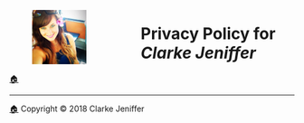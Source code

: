<figure><img src="images/favicon/favicon-96x96.png" style="display: inline; float: left; margin-right:96px"></figure>

# Privacy Policy for _Clarke Jeniffer_
[🏠](Home.html)



  
* * *
[🏠](Home.html) Copyright © 2018 Clarke Jeniffer
